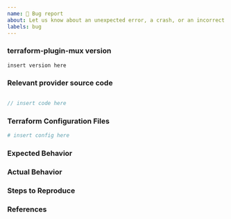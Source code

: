 ```yaml
---
name: 🐛 Bug report
about: Let us know about an unexpected error, a crash, or an incorrect behavior.
labels: bug
---
```


### terraform-plugin-mux version
<!---
Inspect your go.mod as below to find the version, and paste the result between
the ``` marks below.

go mod edit -json | jq '.Require[] | select(.Path=="github.com/hashicorp/terraform-plugin-mux")'

If you are not running the latest version of terraform-plugin-mux, please try
upgrading because your bug may have already been fixed.
-->

```
insert version here
```

### Relevant provider source code

<!--
Paste any Go code that you believe to be relevant to the bug
When in doubt, a minimal reproduction is best
-->
```go

// insert code here

```

### Terraform Configuration Files
<!--
Paste the relevant parts of your Terraform configuration between the ``` marks below.
-->

```tf
# insert config here
```


### Expected Behavior
<!--
What should have happened?
-->

### Actual Behavior
<!--
What actually happened?
-->

### Steps to Reproduce
<!--
Please list the full steps required to reproduce the issue, for example:
1. `terraform init`
2. `terraform apply`
-->

### References
<!--
Are there any other GitHub issues (open or closed) or Pull Requests that should be linked here? For example:

- #6017
-->
